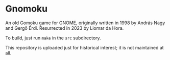 Gnomoku
=======

An old Gomoku game for GNOME, originally written in 1998 by 
András Nagy and Gergő Érdi. Resurrected in 2023 by Liomar da Hora.

To build, just run `make` in the `src` subdirectory.

This repository is uploaded just for historical interest; it is not
maintained at all.
